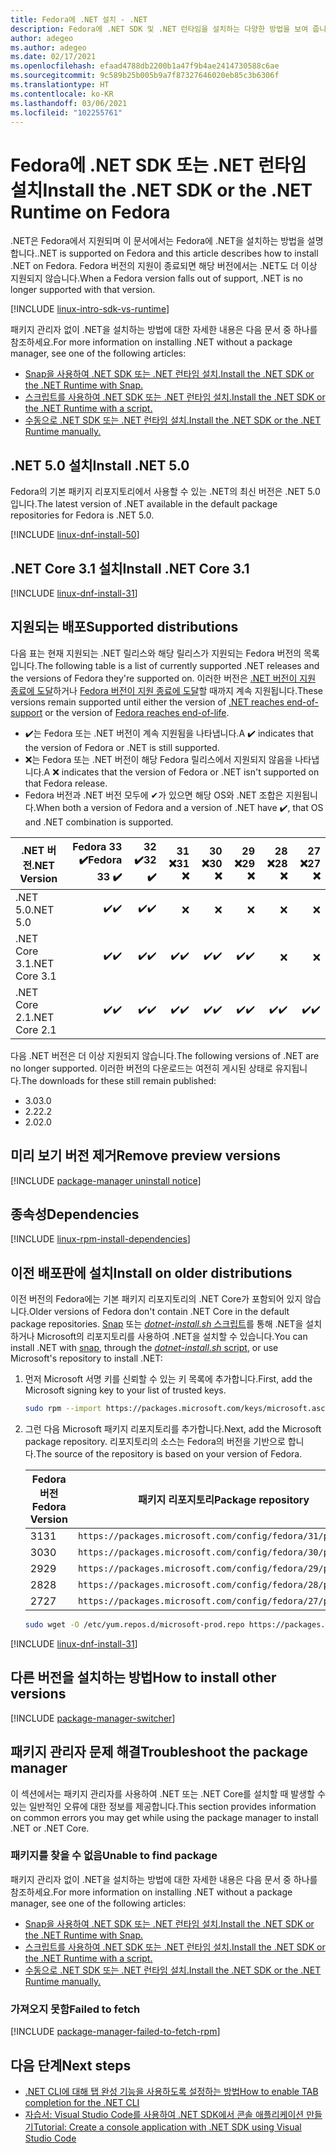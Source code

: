 ```yaml
---
title: Fedora에 .NET 설치 - .NET
description: Fedora에 .NET SDK 및 .NET 런타임을 설치하는 다양한 방법을 보여 줍니다.
author: adegeo
ms.author: adegeo
ms.date: 02/17/2021
ms.openlocfilehash: efaad4788db2200b1a47f9b4ae2414730588c6ae
ms.sourcegitcommit: 9c589b25b005b9a7f87327646020eb85c3b6306f
ms.translationtype: HT
ms.contentlocale: ko-KR
ms.lasthandoff: 03/06/2021
ms.locfileid: "102255761"
---
```

# <a name="install-the-net-sdk-or-the-net-runtime-on-fedora"></a><span data-ttu-id="2471a-103">Fedora에 .NET SDK 또는 .NET 런타임 설치</span><span class="sxs-lookup"><span data-stu-id="2471a-103">Install the .NET SDK or the .NET Runtime on Fedora</span></span>

<span data-ttu-id="2471a-104">.NET은 Fedora에서 지원되며 이 문서에서는 Fedora에 .NET을 설치하는 방법을 설명합니다.</span><span class="sxs-lookup"><span data-stu-id="2471a-104">.NET is supported on Fedora and this article describes how to install .NET on Fedora.</span></span> <span data-ttu-id="2471a-105">Fedora 버전의 지원이 종료되면 해당 버전에서는 .NET도 더 이상 지원되지 않습니다.</span><span class="sxs-lookup"><span data-stu-id="2471a-105">When a Fedora version falls out of support, .NET is no longer supported with that version.</span></span>

[!INCLUDE [linux-intro-sdk-vs-runtime](includes/linux-intro-sdk-vs-runtime.md)]

<span data-ttu-id="2471a-106">패키지 관리자 없이 .NET을 설치하는 방법에 대한 자세한 내용은 다음 문서 중 하나를 참조하세요.</span><span class="sxs-lookup"><span data-stu-id="2471a-106">For more information on installing .NET without a package manager, see one of the following articles:</span></span>

- [<span data-ttu-id="2471a-107">Snap을 사용하여 .NET SDK 또는 .NET 런타임 설치.</span><span class="sxs-lookup"><span data-stu-id="2471a-107">Install the .NET SDK or the .NET Runtime with Snap.</span></span>](linux-snap.md)
- [<span data-ttu-id="2471a-108">스크립트를 사용하여 .NET SDK 또는 .NET 런타임 설치.</span><span class="sxs-lookup"><span data-stu-id="2471a-108">Install the .NET SDK or the .NET Runtime with a script.</span></span>](linux-scripted-manual.md#scripted-install)
- [<span data-ttu-id="2471a-109">수동으로 .NET SDK 또는 .NET 런타임 설치.</span><span class="sxs-lookup"><span data-stu-id="2471a-109">Install the .NET SDK or the .NET Runtime manually.</span></span>](linux-scripted-manual.md#manual-install)

## <a name="install-net-50"></a><span data-ttu-id="2471a-110">.NET 5.0 설치</span><span class="sxs-lookup"><span data-stu-id="2471a-110">Install .NET 5.0</span></span>

<span data-ttu-id="2471a-111">Fedora의 기본 패키지 리포지토리에서 사용할 수 있는 .NET의 최신 버전은 .NET 5.0입니다.</span><span class="sxs-lookup"><span data-stu-id="2471a-111">The latest version of .NET available in the default package repositories for Fedora is .NET 5.0.</span></span>

[!INCLUDE [linux-dnf-install-50](includes/linux-install-50-dnf.md)]

## <a name="install-net-core-31"></a><span data-ttu-id="2471a-112">.NET Core 3.1 설치</span><span class="sxs-lookup"><span data-stu-id="2471a-112">Install .NET Core 3.1</span></span>

[!INCLUDE [linux-dnf-install-31](includes/linux-install-31-dnf.md)]

## <a name="supported-distributions"></a><span data-ttu-id="2471a-113">지원되는 배포</span><span class="sxs-lookup"><span data-stu-id="2471a-113">Supported distributions</span></span>

<span data-ttu-id="2471a-114">다음 표는 현재 지원되는 .NET 릴리스와 해당 릴리스가 지원되는 Fedora 버전의 목록입니다.</span><span class="sxs-lookup"><span data-stu-id="2471a-114">The following table is a list of currently supported .NET releases and the versions of Fedora they're supported on.</span></span> <span data-ttu-id="2471a-115">이러한 버전은 [.NET 버전이 지원 종료에 도달](https://dotnet.microsoft.com/platform/support/policy/dotnet-core)하거나 [Fedora 버전이 지원 종료에 도달](https://fedoraproject.org/wiki/End_of_life)할 때까지 계속 지원됩니다.</span><span class="sxs-lookup"><span data-stu-id="2471a-115">These versions remain supported until either the version of [.NET reaches end-of-support](https://dotnet.microsoft.com/platform/support/policy/dotnet-core) or the version of [Fedora reaches end-of-life](https://fedoraproject.org/wiki/End_of_life).</span></span>

- <span data-ttu-id="2471a-116">✔️는 Fedora 또는 .NET 버전이 계속 지원됨을 나타냅니다.</span><span class="sxs-lookup"><span data-stu-id="2471a-116">A ✔️ indicates that the version of Fedora or .NET is still supported.</span></span>
- <span data-ttu-id="2471a-117">❌는 Fedora 또는 .NET 버전이 해당 Fedora 릴리스에서 지원되지 않음을 나타냅니다.</span><span class="sxs-lookup"><span data-stu-id="2471a-117">A ❌ indicates that the version of Fedora or .NET isn't supported on that Fedora release.</span></span>
- <span data-ttu-id="2471a-118">Fedora 버전과 .NET 버전 모두에 ✔가 있으면 해당 OS와 .NET 조합은 지원됩니다.</span><span class="sxs-lookup"><span data-stu-id="2471a-118">When both a version of Fedora and a version of .NET have ✔️, that OS and .NET combination is supported.</span></span>

| <span data-ttu-id="2471a-119">.NET 버전</span><span class="sxs-lookup"><span data-stu-id="2471a-119">.NET Version</span></span>  | <span data-ttu-id="2471a-120">Fedora 33 ✔️</span><span class="sxs-lookup"><span data-stu-id="2471a-120">Fedora 33 ✔️</span></span> | <span data-ttu-id="2471a-121">32 ✔️</span><span class="sxs-lookup"><span data-stu-id="2471a-121">32 ✔️</span></span> | <span data-ttu-id="2471a-122">31 ❌</span><span class="sxs-lookup"><span data-stu-id="2471a-122">31 ❌</span></span> | <span data-ttu-id="2471a-123">30 ❌</span><span class="sxs-lookup"><span data-stu-id="2471a-123">30 ❌</span></span> | <span data-ttu-id="2471a-124">29 ❌</span><span class="sxs-lookup"><span data-stu-id="2471a-124">29 ❌</span></span> | <span data-ttu-id="2471a-125">28 ❌</span><span class="sxs-lookup"><span data-stu-id="2471a-125">28 ❌</span></span> | <span data-ttu-id="2471a-126">27 ❌</span><span class="sxs-lookup"><span data-stu-id="2471a-126">27 ❌</span></span> |
| ------------  | ---------: | --: | --: | --: | --: | --: | --: |
| <span data-ttu-id="2471a-127">.NET 5.0</span><span class="sxs-lookup"><span data-stu-id="2471a-127">.NET 5.0</span></span>      | <span data-ttu-id="2471a-128">✔️</span><span class="sxs-lookup"><span data-stu-id="2471a-128">✔️</span></span>        | <span data-ttu-id="2471a-129">✔️</span><span class="sxs-lookup"><span data-stu-id="2471a-129">✔️</span></span> | ❌|❌ |❌ |❌  |❌ |
| <span data-ttu-id="2471a-130">.NET Core 3.1</span><span class="sxs-lookup"><span data-stu-id="2471a-130">.NET Core 3.1</span></span> | <span data-ttu-id="2471a-131">✔️</span><span class="sxs-lookup"><span data-stu-id="2471a-131">✔️</span></span>        | <span data-ttu-id="2471a-132">✔️</span><span class="sxs-lookup"><span data-stu-id="2471a-132">✔️</span></span> | <span data-ttu-id="2471a-133">✔️</span><span class="sxs-lookup"><span data-stu-id="2471a-133">✔️</span></span>|<span data-ttu-id="2471a-134">✔️</span><span class="sxs-lookup"><span data-stu-id="2471a-134">✔️</span></span> |<span data-ttu-id="2471a-135">✔️</span><span class="sxs-lookup"><span data-stu-id="2471a-135">✔️</span></span> |❌  |❌ |
| <span data-ttu-id="2471a-136">.NET Core 2.1</span><span class="sxs-lookup"><span data-stu-id="2471a-136">.NET Core 2.1</span></span> | <span data-ttu-id="2471a-137">✔️</span><span class="sxs-lookup"><span data-stu-id="2471a-137">✔️</span></span>        | <span data-ttu-id="2471a-138">✔️</span><span class="sxs-lookup"><span data-stu-id="2471a-138">✔️</span></span> | <span data-ttu-id="2471a-139">✔️</span><span class="sxs-lookup"><span data-stu-id="2471a-139">✔️</span></span>|<span data-ttu-id="2471a-140">✔️</span><span class="sxs-lookup"><span data-stu-id="2471a-140">✔️</span></span> |<span data-ttu-id="2471a-141">✔️</span><span class="sxs-lookup"><span data-stu-id="2471a-141">✔️</span></span> |<span data-ttu-id="2471a-142">✔️</span><span class="sxs-lookup"><span data-stu-id="2471a-142">✔️</span></span>  |<span data-ttu-id="2471a-143">✔️</span><span class="sxs-lookup"><span data-stu-id="2471a-143">✔️</span></span> |

<span data-ttu-id="2471a-144">다음 .NET 버전은 더 이상 지원되지 않습니다.</span><span class="sxs-lookup"><span data-stu-id="2471a-144">The following versions of .NET are no longer supported.</span></span> <span data-ttu-id="2471a-145">이러한 버전의 다운로드는 여전히 게시된 상태로 유지됩니다.</span><span class="sxs-lookup"><span data-stu-id="2471a-145">The downloads for these still remain published:</span></span>

- <span data-ttu-id="2471a-146">3.0</span><span class="sxs-lookup"><span data-stu-id="2471a-146">3.0</span></span>
- <span data-ttu-id="2471a-147">2.2</span><span class="sxs-lookup"><span data-stu-id="2471a-147">2.2</span></span>
- <span data-ttu-id="2471a-148">2.0</span><span class="sxs-lookup"><span data-stu-id="2471a-148">2.0</span></span>

## <a name="remove-preview-versions"></a><span data-ttu-id="2471a-149">미리 보기 버전 제거</span><span class="sxs-lookup"><span data-stu-id="2471a-149">Remove preview versions</span></span>

[!INCLUDE [package-manager uninstall notice](./includes/linux-uninstall-preview-info.md)]

## <a name="dependencies"></a><span data-ttu-id="2471a-150">종속성</span><span class="sxs-lookup"><span data-stu-id="2471a-150">Dependencies</span></span>

[!INCLUDE [linux-rpm-install-dependencies](includes/linux-rpm-install-dependencies.md)]

## <a name="install-on-older-distributions"></a><span data-ttu-id="2471a-151">이전 배포판에 설치</span><span class="sxs-lookup"><span data-stu-id="2471a-151">Install on older distributions</span></span>

<span data-ttu-id="2471a-152">이전 버전의 Fedora에는 기본 패키지 리포지토리의 .NET Core가 포함되어 있지 않습니다.</span><span class="sxs-lookup"><span data-stu-id="2471a-152">Older versions of Fedora don't contain .NET Core in the default package repositories.</span></span> <span data-ttu-id="2471a-153">[Snap](linux-snap.md) 또는 [_dotnet-install.sh_ 스크립트](linux-scripted-manual.md#scripted-install)를 통해 .NET을 설치하거나 Microsoft의 리포지토리를 사용하여 .NET을 설치할 수 있습니다.</span><span class="sxs-lookup"><span data-stu-id="2471a-153">You can install .NET with [snap](linux-snap.md), through the [_dotnet-install.sh_ script](linux-scripted-manual.md#scripted-install), or use Microsoft's repository to install .NET:</span></span>

01. <span data-ttu-id="2471a-154">먼저 Microsoft 서명 키를 신뢰할 수 있는 키 목록에 추가합니다.</span><span class="sxs-lookup"><span data-stu-id="2471a-154">First, add the Microsoft signing key to your list of trusted keys.</span></span>

    ```bash
    sudo rpm --import https://packages.microsoft.com/keys/microsoft.asc
    ```

02. <span data-ttu-id="2471a-155">그런 다음 Microsoft 패키지 리포지토리를 추가합니다.</span><span class="sxs-lookup"><span data-stu-id="2471a-155">Next, add the Microsoft package repository.</span></span> <span data-ttu-id="2471a-156">리포지토리의 소스는 Fedora의 버전을 기반으로 합니다.</span><span class="sxs-lookup"><span data-stu-id="2471a-156">The source of the repository is based on your version of Fedora.</span></span>

    | <span data-ttu-id="2471a-157">Fedora 버전</span><span class="sxs-lookup"><span data-stu-id="2471a-157">Fedora Version</span></span> | <span data-ttu-id="2471a-158">패키지 리포지토리</span><span class="sxs-lookup"><span data-stu-id="2471a-158">Package repository</span></span> |
    | -------------- | ------- |
    | <span data-ttu-id="2471a-159">31</span><span class="sxs-lookup"><span data-stu-id="2471a-159">31</span></span>             | `https://packages.microsoft.com/config/fedora/31/prod.repo` |
    | <span data-ttu-id="2471a-160">30</span><span class="sxs-lookup"><span data-stu-id="2471a-160">30</span></span>             | `https://packages.microsoft.com/config/fedora/30/prod.repo` |
    | <span data-ttu-id="2471a-161">29</span><span class="sxs-lookup"><span data-stu-id="2471a-161">29</span></span>             | `https://packages.microsoft.com/config/fedora/29/prod.repo` |
    | <span data-ttu-id="2471a-162">28</span><span class="sxs-lookup"><span data-stu-id="2471a-162">28</span></span>             | `https://packages.microsoft.com/config/fedora/28/prod.repo` |
    | <span data-ttu-id="2471a-163">27</span><span class="sxs-lookup"><span data-stu-id="2471a-163">27</span></span>             | `https://packages.microsoft.com/config/fedora/27/prod.repo` |

    ```bash
    sudo wget -O /etc/yum.repos.d/microsoft-prod.repo https://packages.microsoft.com/config/fedora/31/prod.repo
    ```

[!INCLUDE [linux-dnf-install-31](./includes/linux-install-31-dnf.md)]

## <a name="how-to-install-other-versions"></a><span data-ttu-id="2471a-164">다른 버전을 설치하는 방법</span><span class="sxs-lookup"><span data-stu-id="2471a-164">How to install other versions</span></span>

[!INCLUDE [package-manager-switcher](./includes/package-manager-heading-hack-pkgname.md)]

## <a name="troubleshoot-the-package-manager"></a><span data-ttu-id="2471a-165">패키지 관리자 문제 해결</span><span class="sxs-lookup"><span data-stu-id="2471a-165">Troubleshoot the package manager</span></span>

<span data-ttu-id="2471a-166">이 섹션에서는 패키지 관리자를 사용하여 .NET 또는 .NET Core를 설치할 때 발생할 수 있는 일반적인 오류에 대한 정보를 제공합니다.</span><span class="sxs-lookup"><span data-stu-id="2471a-166">This section provides information on common errors you may get while using the package manager to install .NET or .NET Core.</span></span>

### <a name="unable-to-find-package"></a><span data-ttu-id="2471a-167">패키지를 찾을 수 없음</span><span class="sxs-lookup"><span data-stu-id="2471a-167">Unable to find package</span></span>

<span data-ttu-id="2471a-168">패키지 관리자 없이 .NET을 설치하는 방법에 대한 자세한 내용은 다음 문서 중 하나를 참조하세요.</span><span class="sxs-lookup"><span data-stu-id="2471a-168">For more information on installing .NET without a package manager, see one of the following articles:</span></span>

- [<span data-ttu-id="2471a-169">Snap을 사용하여 .NET SDK 또는 .NET 런타임 설치.</span><span class="sxs-lookup"><span data-stu-id="2471a-169">Install the .NET SDK or the .NET Runtime with Snap.</span></span>](linux-snap.md)
- [<span data-ttu-id="2471a-170">스크립트를 사용하여 .NET SDK 또는 .NET 런타임 설치.</span><span class="sxs-lookup"><span data-stu-id="2471a-170">Install the .NET SDK or the .NET Runtime with a script.</span></span>](linux-scripted-manual.md#scripted-install)
- [<span data-ttu-id="2471a-171">수동으로 .NET SDK 또는 .NET 런타임 설치.</span><span class="sxs-lookup"><span data-stu-id="2471a-171">Install the .NET SDK or the .NET Runtime manually.</span></span>](linux-scripted-manual.md#manual-install)

### <a name="failed-to-fetch"></a><span data-ttu-id="2471a-172">가져오지 못함</span><span class="sxs-lookup"><span data-stu-id="2471a-172">Failed to fetch</span></span>

[!INCLUDE [package-manager-failed-to-fetch-rpm](includes/package-manager-failed-to-fetch-rpm.md)]

## <a name="next-steps"></a><span data-ttu-id="2471a-173">다음 단계</span><span class="sxs-lookup"><span data-stu-id="2471a-173">Next steps</span></span>

- [<span data-ttu-id="2471a-174">.NET CLI에 대해 탭 완성 기능을 사용하도록 설정하는 방법</span><span class="sxs-lookup"><span data-stu-id="2471a-174">How to enable TAB completion for the .NET CLI</span></span>](../tools/enable-tab-autocomplete.md)
- [<span data-ttu-id="2471a-175">자습서: Visual Studio Code를 사용하여 .NET SDK에서 콘솔 애플리케이션 만들기</span><span class="sxs-lookup"><span data-stu-id="2471a-175">Tutorial: Create a console application with .NET SDK using Visual Studio Code</span></span>](../tutorials/with-visual-studio-code.md)
